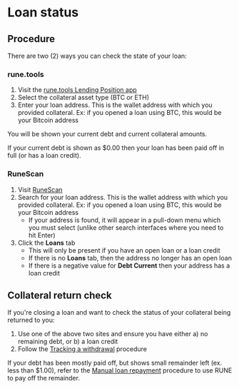 # Loan status 

## Procedure

There are two (2) ways you can check the state of your loan:

### rune.tools

1. Visit the [rune.tools Lending Position app]
1. Select the collateral asset type (BTC or ETH)
1. Enter your loan address.  This is the wallet address with which you provided collateral.  Ex: if you opened a loan using BTC, this would be your Bitcoin address

You will be shown your current debt and current collateral amounts.

If your current debt is shown as $0.00 then your loan has been paid off in full (or has a loan credit).

### RuneScan

1. Visit [RuneScan]
1. Search for your loan address.  This is the wallet address with which you provided collateral.  Ex: if you opened a loan using BTC, this would be your Bitcoin address
   - If your address is found, it will appear in a pull-down menu which you must select (unlike other search interfaces where you need to hit Enter)
1. Click the **Loans** tab
   - This will only be present if you have an open loan or a loan credit
   - If there is no **Loans** tab, then the address no longer has an open loan
   - If there is a negative value for **Debt Current** then your address has a loan credit

## Collateral return check

If you're closing a loan and want to check the status of your collateral being returned to you:

1. Use one of the above two sites and ensure you have either a) no remaining debt, or b) a loan credit
1. Follow the [Tracking a withdrawal](../thorswap/tracking-a-withdrawal.md) procedure

If your debt has been mostly paid off, but shows small remainder left (ex. less than $1.00), refer to the
[Manual loan repayment](manual-loan-repayment.md)
procedure to use RUNE to pay off the remainder.

[RuneScan]: https://runescan.io/
[rune.tools Lending Position app]: https://rune.tools/lending
